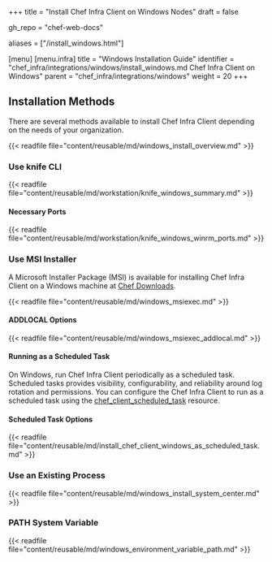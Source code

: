+++
title = "Install Chef Infra Client on Windows Nodes"
draft = false

gh_repo = "chef-web-docs"

aliases = ["/install_windows.html"]

[menu]
  [menu.infra]
    title = "Windows Installation Guide"
    identifier = "chef_infra/integrations/windows/install_windows.md Chef Infra Client on Windows"
    parent = "chef_infra/integrations/windows"
    weight = 20
+++

## Installation Methods

There are several methods available to install Chef Infra Client depending on the needs of your organization.

{{< readfile file="content/reusable/md/windows_install_overview.md" >}}

### Use knife CLI

{{< readfile file="content/reusable/md/workstation/knife_windows_summary.md" >}}

#### Necessary Ports

{{< readfile file="content/reusable/md/workstation/knife_windows_winrm_ports.md" >}}

### Use MSI Installer

A Microsoft Installer Package (MSI) is available for installing Chef Infra Client on a Windows machine at [Chef Downloads](https://www.chef.io/downloads).

{{< readfile file="content/reusable/md/windows_msiexec.md" >}}

#### ADDLOCAL Options

{{< readfile file="content/reusable/md/windows_msiexec_addlocal.md" >}}

#### Running as a Scheduled Task

On Windows, run Chef Infra Client periodically as a scheduled task. Scheduled tasks provides visibility, configurability, and reliability around log rotation and permissions. You can configure the Chef Infra Client to run as a scheduled task using the [chef_client_scheduled_task](/resources/chef_client_scheduled_task/) resource.

#### Scheduled Task Options

{{< readfile file="content/reusable/md/install_chef_client_windows_as_scheduled_task.md" >}}

### Use an Existing Process

{{< readfile file="content/reusable/md/windows_install_system_center.md" >}}

### PATH System Variable

{{< readfile file="content/reusable/md/windows_environment_variable_path.md" >}}
